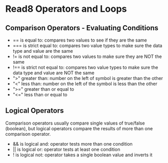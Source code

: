 # Read8 Operators and Loops

## Comparison Operators - Evaluating Conditions
  - == is equal to: compares two values to see if they are the same
  - === is strict equal to: compares two value types to make sure the data type and value are the same
  - != is not equal to: compares two values to make sure they are NOT the same
  - !== is strict not equal to: compares two value types to make sure the data type and value are NOT the same
  - ">" greater than: number on the left of symbol is greater than the other
  - "<" less than: number on the left of the symbol is less than the other
  - ">=" greater than or equal to
  - "<=" less than or equal to

## Logical Operators
Comparison operators usually compare single values of true/false (boolean), but logical operators compare the results of more than one comparison operator.
  - && is logical and: operator tests more than one condition
  - || is logical or: operator tests at least one condition
  - ! is logical not: operator takes a single boolean value and inverts it

